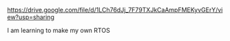 https://drive.google.com/file/d/1LCh76dJj_7F79TXJkCaAmpFMEKyvGErY/view?usp=sharing

I am learning to make my own RTOS

